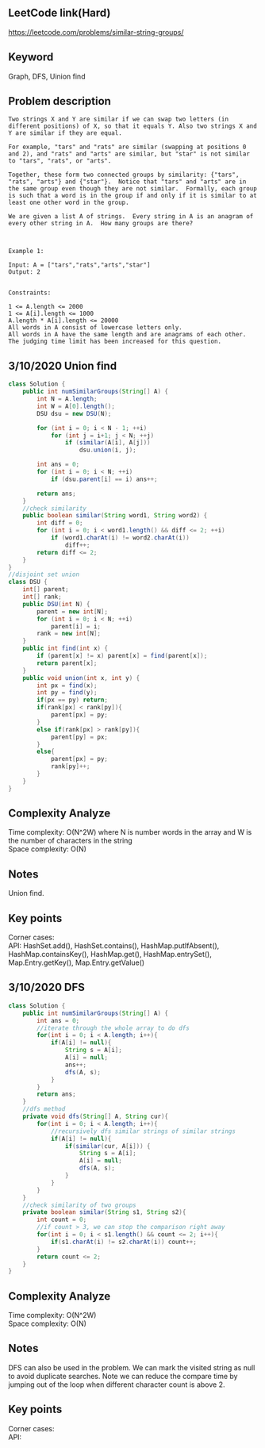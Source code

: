## LeetCode link(Hard)
https://leetcode.com/problems/similar-string-groups/

## Keyword
Graph, DFS, Uinion find

## Problem description
```
Two strings X and Y are similar if we can swap two letters (in different positions) of X, so that it equals Y. Also two strings X and Y are similar if they are equal.

For example, "tars" and "rats" are similar (swapping at positions 0 and 2), and "rats" and "arts" are similar, but "star" is not similar to "tars", "rats", or "arts".

Together, these form two connected groups by similarity: {"tars", "rats", "arts"} and {"star"}.  Notice that "tars" and "arts" are in the same group even though they are not similar.  Formally, each group is such that a word is in the group if and only if it is similar to at least one other word in the group.

We are given a list A of strings.  Every string in A is an anagram of every other string in A.  How many groups are there?

 

Example 1:

Input: A = ["tars","rats","arts","star"]
Output: 2
 

Constraints:

1 <= A.length <= 2000
1 <= A[i].length <= 1000
A.length * A[i].length <= 20000
All words in A consist of lowercase letters only.
All words in A have the same length and are anagrams of each other.
The judging time limit has been increased for this question.
```
## 3/10/2020 Union find

```java
class Solution {
    public int numSimilarGroups(String[] A) {
        int N = A.length;
        int W = A[0].length();
        DSU dsu = new DSU(N);

        for (int i = 0; i < N - 1; ++i)
            for (int j = i+1; j < N; ++j)
                if (similar(A[i], A[j]))
                    dsu.union(i, j);

        int ans = 0;
        for (int i = 0; i < N; ++i)
            if (dsu.parent[i] == i) ans++;

        return ans;
    }
    //check similarity
    public boolean similar(String word1, String word2) {
        int diff = 0;
        for (int i = 0; i < word1.length() && diff <= 2; ++i)
            if (word1.charAt(i) != word2.charAt(i))
                diff++;
        return diff <= 2;
    }
}
//disjoint set union
class DSU {
    int[] parent;
    int[] rank;
    public DSU(int N) {
        parent = new int[N];
        for (int i = 0; i < N; ++i)
            parent[i] = i;
        rank = new int[N];
    }
    public int find(int x) {
        if (parent[x] != x) parent[x] = find(parent[x]);
        return parent[x];
    }
    public void union(int x, int y) {
        int px = find(x);
        int py = find(y);
        if(px == py) return;
        if(rank[px] < rank[py]){
            parent[px] = py;
        }
        else if(rank[px] > rank[py]){
            parent[py] = px;
        }
        else{
            parent[px] = py;
            rank[py]++;
        }
    }
}
```

## Complexity Analyze
Time complexity: O(N^2W) where N is number words in the array and W is the number of characters in the string\
Space complexity: O(N)

## Notes
Union find.

## Key points
Corner cases: \
API: HashSet.add(), HashSet.contains(), HashMap.putIfAbsent(), HashMap.containsKey(), HashMap.get(), HashMap.entrySet(), Map.Entry.getKey(), Map.Entry.getValue()

## 3/10/2020 DFS

```java
class Solution {
    public int numSimilarGroups(String[] A) {
        int ans = 0;
        //iterate through the whole array to do dfs
        for(int i = 0; i < A.length; i++){
            if(A[i] != null){
                String s = A[i];
                A[i] = null;
                ans++;
                dfs(A, s);
            }
        }
        return ans;
    }
    //dfs method
    private void dfs(String[] A, String cur){
        for(int i = 0; i < A.length; i++){
            //recursively dfs similar strings of similar strings
            if(A[i] != null){
                if(similar(cur, A[i])) {
                    String s = A[i];
                    A[i] = null;
                    dfs(A, s);
                }
            }
        }
    }
    //check similarity of two groups
    private boolean similar(String s1, String s2){
        int count = 0;
        //if count > 3, we can stop the comparison right away
        for(int i = 0; i < s1.length() && count <= 2; i++){
            if(s1.charAt(i) != s2.charAt(i)) count++;
        }
        return count <= 2;
    }
}
```

## Complexity Analyze
Time complexity: O(N^2W)\
Space complexity: O(N)

## Notes
DFS can also be used in the problem. We can mark the visited string as null to avoid duplicate searches. Note we can reduce the compare time by jumping out of the loop when different character count is above 2.

## Key points
Corner cases: \
API: 